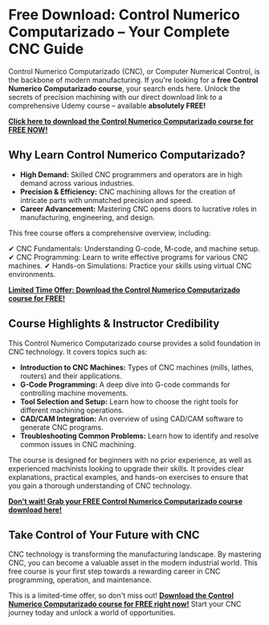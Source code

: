 # Free Download: Control Numerico Computarizado – Your Complete CNC Guide

Control Numerico Computarizado (CNC), or Computer Numerical Control, is the backbone of modern manufacturing. If you're looking for a **free Control Numerico Computarizado course**, your search ends here. Unlock the secrets of precision machining with our direct download link to a comprehensive Udemy course – available **absolutely FREE!**

[**Click here to download the Control Numerico Computarizado course for FREE NOW!**](https://udemywork.com/control-numerico-computarizado)

## Why Learn Control Numerico Computarizado?

*   **High Demand:** Skilled CNC programmers and operators are in high demand across various industries.
*   **Precision & Efficiency:** CNC machining allows for the creation of intricate parts with unmatched precision and speed.
*   **Career Advancement:** Mastering CNC opens doors to lucrative roles in manufacturing, engineering, and design.

This free course offers a comprehensive overview, including:

✔ CNC Fundamentals: Understanding G-code, M-code, and machine setup.
✔ CNC Programming: Learn to write effective programs for various CNC machines.
✔ Hands-on Simulations: Practice your skills using virtual CNC environments.

[**Limited Time Offer: Download the Control Numerico Computarizado course for FREE!**](https://udemywork.com/control-numerico-computarizado)

## Course Highlights & Instructor Credibility

This Control Numerico Computarizado course provides a solid foundation in CNC technology. It covers topics such as:

*   **Introduction to CNC Machines:** Types of CNC machines (mills, lathes, routers) and their applications.
*   **G-Code Programming:** A deep dive into G-code commands for controlling machine movements.
*   **Tool Selection and Setup:** Learn how to choose the right tools for different machining operations.
*   **CAD/CAM Integration:** An overview of using CAD/CAM software to generate CNC programs.
*   **Troubleshooting Common Problems:** Learn how to identify and resolve common issues in CNC machining.

The course is designed for beginners with no prior experience, as well as experienced machinists looking to upgrade their skills. It provides clear explanations, practical examples, and hands-on exercises to ensure that you gain a thorough understanding of CNC technology.

[**Don't wait! Grab your FREE Control Numerico Computarizado course download here!**](https://udemywork.com/control-numerico-computarizado)

## Take Control of Your Future with CNC

CNC technology is transforming the manufacturing landscape. By mastering CNC, you can become a valuable asset in the modern industrial world. This free course is your first step towards a rewarding career in CNC programming, operation, and maintenance.

This is a limited-time offer, so don't miss out! **[Download the Control Numerico Computarizado course for FREE right now!](https://udemywork.com/control-numerico-computarizado)** Start your CNC journey today and unlock a world of opportunities.
